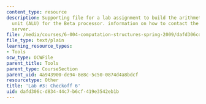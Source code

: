 ```yaml
---
content_type: resource
description: Supporting file for a lab assignment to build the arithmetic and logic
  unit (ALU) for the Beta processor. information on how to contact the on-line assignments
  server.
file: /media/courses/6-004-computation-structures-spring-2009/dafd306cd83444c7b6cf419e3542eb1b_lab3checkoff_6.jsim
file_type: text/plain
learning_resource_types:
- Tools
ocw_type: OCWFile
parent_title: Tools
parent_type: CourseSection
parent_uid: 4a943900-de94-8e8c-5c50-0874d4a8bdcf
resourcetype: Other
title: 'Lab #3: Checkoff 6'
uid: dafd306c-d834-44c7-b6cf-419e3542eb1b
---
```

